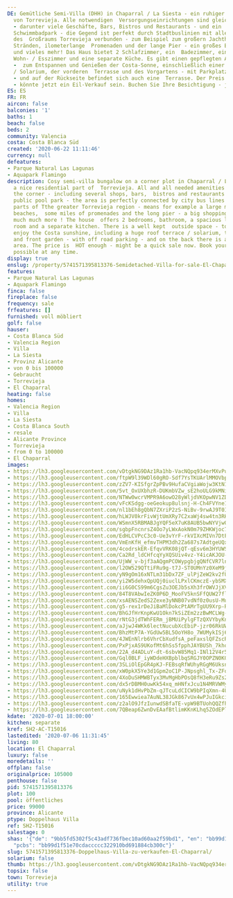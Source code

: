 ```yaml
---
DE: Gemütliche Semi-Villa (DHH) in Chaparral / La Siesta - ein ruhiger Wohnbereich
  von Torrevieja. Alle notwendigen  Versorgungseinrichtungen sind gleich um die Ecke
  - darunter viele Geschäfte, Bars, Bistros und Restaurants - und ein  grosser öffentlicher
  Schwimmbadpark - die Gegend ist perfekt durch Stadtbuslinien mit allen anderen Teilen
  des  Großraums Torrevieja verbunden - zum Beispiel zum großern Jachthafen, zu einigen
  Stränden, ilometerlange  Promenaden und der lange Pier - ein großes Einkaufszentrum
  und vieles mehr! Das Haus bietet 2 Schlafzimmer, ein  Badezimmer, ein geräumiges
  Wohn- / Esszimmer und eine separate Küche. Es gibt einen gepflegten Außenbereich
  -  zum Entspannen und Genießen der Costa-Sonne, einschließlich einer riesigen Dachterrasse
  / Solarium, der vorderen  Terrasse und des Vorgartens - mit Parkplatz auf dem Grundstück
  - und auf der Rückseite befindet sich auch eine  Terrasse. Der Preis ist heiß genug
  - könnte jetzt ein Eil-Verkauf sein. Buchen Sie Ihre Besichtigung - jederzeit möglich.
ES: ES
FR: FR
aircon: false
balconies: '1'
baths: 1
beach: false
beds: 2
community: Valencia
costa: Costa Blanca Süd
created: '2020-06-22 11:11:46'
currency: null
defeatures:
- Parque Natural Las Lagunas
- Aquapark Flamingo
description: Cosy semi-villa bungalow on a corner plot in Chaparral / La Siesta -
  a nice residential part of  Torrevieja. All and all needed amenities are just around
  the corner - including several shops, bars,  bistros and restaurants - and a huge
  public pool park - the area is perfectly connected by city bus lines  to all other
  parts of Tthe greater Torrevieja region - means for example a large marina, some
  beaches,  some miles of promenades and the long pier - a big shopping centre and
  much much more ! The house  offers 2 bedrooms, bathroom, a spacious living/dining
  room and a separate kitchen. There is a well kept  outside space - to relax and
  enjoy the Costa sunshine, including a huge roof terrace / solarium, the front  terrace
  and front garden - with off road parking - and on the back there is also a patio
  area. The price is  HOT enough - might be a quick sale now. Book your viewing -
  possible at any time.
display: true
enslug: /property/5741571395813376-Semidetached-Villa-for-sale-El-Chaparral/
features:
- Parque Natural Las Lagunas
- Aquapark Flamingo
finca: false
fireplace: false
frequency: sale
frfeatures: []
furnished: voll möbliert
golf: false
hauser:
- Costa Blanca Süd
- Valencia Region
- Villa
- La Siesta
- Provinz Alicante
- von 0 bis 100000
- Gebraucht
- Torrevieja
- El Chaparral
heating: false
homes:
- Valencia Region
- Villa
- La Siesta
- Costa Blanca South
- resale
- Alicante Province
- Torrevieja
- from 0 to 100000
- El Chaparral
images:
- https://lh3.googleusercontent.com/vDtgkNG9DAz1Ra1hb-VacNQpq934erMXvPu4rKw6D4UjT_dJD9i-YG9YI81mi7YY4OYOtiydZv8BkkJIVLwtGQ=w640-rj-e30-l100
- https://lh3.googleusercontent.com/ftpW9l39WDl60gRO-Sdf7YsTKUArlMMOVbpCPDyVXXWH_sRqerx8B9geSffA-ai_iz0PTXo2RY-6TAJVq6I=w640-rj-e30-l100
- https://lh3.googleusercontent.com/zZV7-KISfgrZpPBv9HufaCVgiaWojw3KtN1-w_NcAJzpXm39O3gfMYbXBhvL35ugLGg2LcuvGP64dSr3BA3FwQ=w640-rj-e30-l100
- https://lh3.googleusercontent.com/5vt_OxUXbhzR-DUKmbVZw_sE2hoULG9kMNiqCUO5YV3sZoBplb2YK3y-0IOudzbYeoL4Y9rXqzCdpxJDs1wt=w640-rj-e30-l100
- https://lh3.googleusercontent.com/NTWw0wcrVMPR9A6owO28yWljdVKOpwNV1ZDGjJlqOBwILW1maAAyLj0x1N6Mj2y-AGdh1VOkMeCPweLJdCdwHA=w640-rj-e30-l100
- https://lh3.googleusercontent.com/vFcKSdgg-oeGeokup8ulsnj-H-Ch4FVYne1haqyTFolgePPdUzlFh-tMcIZ7UrX8HPsvAlIS_Ak-uZrZLKQ=w640-rj-e30-l100
- https://lh3.googleusercontent.com/nl1bEh8gQbN7ZXriP2zS-NiBv-9rwAJ9T0Iwydm1EG97Z8jnVHHjMIhRN7jSjLnO1O9QxTte0T2pXpiy-RPj=w640-rj-e30-l100
- https://lh3.googleusercontent.com/hLWJV0krFivWjtUmXRy7C2xaWj4sw4tn3RHXnL8N9dZhSZ9Qn5rrgcV2FME4IRQufplO_f4a52fw1S6GsuyZig=w640-rj-e30-l100
- https://lh3.googleusercontent.com/WSmnX5RBMABJgYQF5eX7uK8AUB5bwNYVjwOqP0FT6RiQans6YZBclJhc8a9SPl-v7ydvEUSXNYJd4KTeDWXU=w640-rj-e30-l100
- https://lh3.googleusercontent.com/sgbpFncnrsZ4Oo7yLWxAokN0m79ZHKWjoc7WMYBXOExAVCnAtcOESlcXMKghM7-ZBxnM3lXYUcAoQjZ-A68A9w=w640-rj-e30-l100
- https://lh3.googleusercontent.com/EdHLCVPcC3c0-Ue3vYrF-rkVIXcMIVn7DtPBmymWwcjVm7z82BqFGEQ0RMz03CrpdtD-0XjVb1ncGam_HHtZ=w640-rj-e30-l100
- https://lh3.googleusercontent.com/VmEnKfH_efmvTHPM3dh2Za687s7AdtgeUQx3TbwM64pam5wJd-YyKbDycGsfAHxXZ2w8gu7kfKuEU9HQoevVhA=w640-rj-e30-l100
- https://lh3.googleusercontent.com/4codrskER-EfqvVRK08jQT-qEsv6m3HYUWSY8PTmJuxUhlvHeW_DHcWCHEvBufHnL38n5tMDBH9fZ-_UP3ln=w640-rj-e30-l100
- https://lh3.googleusercontent.com/Ca2Rd_ldCHfcqYyXQSUiv4vz-Y4icAKJOU-zerqUJFvQEiphhHrL7EcSwmyCHtXBXIUQfaVjorzLfxX4X5M=w640-rj-e30-l100
- https://lh3.googleusercontent.com/UjWW_v-bjf3aAQgmPCOWypgbjgQNfCVR7lnF4Uv7ZRykVNulzSZhN5kmOnSJleCHWWjKka-gvh8g6naUkfM=w640-rj-e30-l100
- https://lh3.googleusercontent.com/l2OW529QTtiFRu9g-t7J-ST0UMnYz0XeM9jIUvJJ2aDa78IKjrwi505am4hvtYRjVKq2xlYJceNZHx4a-Tg=w640-rj-e30-l100
- https://lh3.googleusercontent.com/yN9gOm16xNTLm31bDx7ZF_ulPjZeW2kv2fUpc0_REGLxyc4bpoA543sa1I7GnTYm9fU42Rm0XktFp-tgQ34=w640-rj-e30-l100
- https://lh3.googleusercontent.com/yi2W5dehxQpUQj0iuclLPxlCKmczE-ybSMX26BqPVoCE62Vw_QQTITZWC5S4b7tM7wIzyIFPUpHUhdtyLxvFMQ=w640-rj-e30-l100
- https://lh3.googleusercontent.com/ii6G0CS99m6CgsZu3OEJb5sXh3frOWVJjXV3j_DgPylUzYcdifLd3e9LnN-AdXVqGYFn6JcpvrgPcC4tDfrpjw=w640-rj-e30-l100
- https://lh3.googleusercontent.com/84T8VAbwIeZK0P6D_MooFV5knSFfQUW27flHG6g4ynNTa0pjXsoeWPG8MqQHw0eUzY_9lhaHyw-DrZ96pflR=w640-rj-e30-l100
- https://lh3.googleusercontent.com/xsAENSZedS2Zexe3yNNB07vdNf0z0usU-MuT-YXLS3-KaiIQu5X8fcppI2Buf0oGV35yaeAq_8Arr3SMj4Dk=w640-rj-e30-l100
- https://lh3.googleusercontent.com/g5-rex1rDeJiBaMlDokcPtAMrTgUU9Xrp-RPMMNp-YoWHVoBe4oKfNN65xEH9XwqA4wf8EX3OIgSZ3BOAVg=w640-rj-e30-l100
- https://lh3.googleusercontent.com/BhGJfHrKnpKwU1Okn7kSiZEm2zzBwMCLWg-DIhzKKhCmGqg_cRTLvU5GD3Uc_UlnDVFMm8mksFVLlPgTSh7b6Q=w640-rj-e30-l100
- https://lh3.googleusercontent.com/rNtG3jdTWhFERm_jBMUiPylgFTzQXVYbyKnR04xR7w5nO_9GtVTWi5UUdvPZtXBq24n_zRs59A2CxuUC4vk8=w640-rj-e30-l100
- https://lh3.googleusercontent.com/aJjwJ4WKk6lectNucubXcEbiP-jzr06RkUW9uLES8fX1EzDAwAFRNamTry2b8guxbj55KuJ9IopbjVxzVrWR3A=w640-rj-e30-l100
- https://lh3.googleusercontent.com/BhzMtP7A-YGdUw5BL5OoYH8o_7WUMykISj6h_vXdRmv8jTl4iberZJvaxDjWqhzkZ2SdIBpXvJ-xAqkD3-A=w640-rj-e30-l100
- https://lh3.googleusercontent.com/4JWEnNlrb6VhrCbXudfsA_peFaxslQFZscROOBUVMloZ8A8XVSum6-SjxkxBa7kCNhSMHgBRzQNwr8NQUiA=w640-rj-e30-l100
- https://lh3.googleusercontent.com/PxPjxAS9UKofMt6hSs5fpphJAYBUSh_7khoIgX1CZ8W5jJUf9Yaz_CVMu5dmKK14fsbHRFCylOA3yb4iSpQ=w640-rj-e30-l100
- https://lh3.googleusercontent.com/22A_d4ADLuY-dt-6sbvW85Mq1-INl12V4r5ZUKtrnzLtqddbvykcwmbpS3IPJuEiWJuImfK_83JuuJhrHDTW=w640-rj-e30-l100
- https://lh3.googleusercontent.com/Gql0BLF_iyWDdeHXBpblbqSRGJY0OPZN0KGqU9Gd-DKoJVQR9Hv-7SeNdY1ECBhTdYMMc2I3dFQ9cva-Vq-i=w640-rj-e30-l100
- https://lh3.googleusercontent.com/3SLiOlEpGR4pKJ-FEBsqRfWUhyRGgM6UksncC27uuMwfwKnQ6BZF8F2dHdtjxPpcafNhl5TYwTGoTw1Yq3tY=w640-rj-e30-l100
- https://lh3.googleusercontent.com/xW0pkX5Ye3d1Gpm2oC1P-JNpsghl_Tx-ZFqlw5P4t-bh88gHmjkoUC78wkjmXaDojnGota2tXE2YIBxMFehA=w640-rj-e30-l100
- https://lh3.googleusercontent.com/4XoDuSHMWBTyx3MvMgHbPOsQ8fH3eRu9Zs2R5XZq8k6DdJ1176bu5pcPyQIq8tYjTX6fZkHS1XrY0zohsUMKsQ=w640-rj-e30-l100
- https://lh3.googleusercontent.com/dx5rDBMH0uwKk54xq_mHNfxJcu1N4MRVWMybzYQSR9IDh7Z7U9PjRjyFo3AV57Qia8LR9GnPDh1qY875dELz=w640-rj-e30-l100
- https://lh3.googleusercontent.com/uNyk1dHvPbZm-qJTcuLdCICW9bPIqXmn-4ULh6Q5srre85esd9gE5wXbVZpnmqJ_PXBhwH1xlFB2064uSgjo=w640-rj-e30-l100
- https://lh3.googleusercontent.com/165Ewwiea7AuNL38JGk867vUx4wPJuIGkci6qjDo7CgN8-O6QpOffhZEBxl9zTN5NBw5sTD_q3wzw6Z00ezT=w640-rj-e30-l100
- https://lh3.googleusercontent.com/z2alO9JfzIunwdSBfaTE-vpW9BTUohQQZfhyt8LnZt-XOw8TBNSsl0dyXznQ0mJjC5_PF7XsMeuqcTC3xNs=w640-rj-e30-l100
- https://lh3.googleusercontent.com/7QBeap6ZwnDvEAafBtlimKKnKLhq5ZOdEPlEeFyNQJ7QcZMgcegxyxtKI45y-pjjEdAh3E0fIDgzsDkVS0Um=w640-rj-e30-l100
kdate: '2020-07-01 18:00:00'
kitchen: separate
kref: SH2-AC-T15016
lastedited: '2020-07-06 11:31:45'
living: 80
location: El Chaparral
luxury: false
moredetails: ''
offplan: false
originalprice: 105000
penthouse: false
pid: 5741571395813376
plot: 100
pool: öffentliches
price: 99000
province: Alicante
ptype: Doppelhaus Villa
ref: SH2-T15016
salestage: 0
shas: '{"de": "9bb5fd5302f5c43adf736fbec10ad60aa2f59bd1", "en": "bb99d1f51e70cdaccccc322910bd691884cb300c",
  "pcbs": "bb99d1f51e70cdaccccc322910bd691884cb300c"}'
slug: 5741571395813376-Doppelhaus-Villa-zu-verkaufen-El-Chaparral/
solarium: false
thumb: https://lh3.googleusercontent.com/vDtgkNG9DAz1Ra1hb-VacNQpq934erMXvPu4rKw6D4UjT_dJD9i-YG9YI81mi7YY4OYOtiydZv8BkkJIVLwtGQ=w400-h240-n-rj-e30-l100
topsix: false
town: Torrevieja
utility: true
---
```

